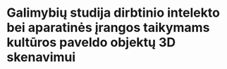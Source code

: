 # Galimybių studija dirbtinio intelekto bei aparatinės įrangos taikymams kultūros paveldo objektų 3D skenavimui
